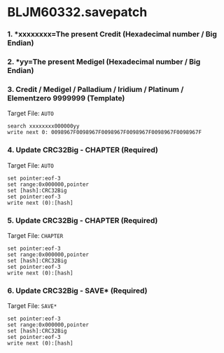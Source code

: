 # BLJM60332.savepatch

### 1. *xxxxxxxx=The present Credit (Hexadecimal number / Big Endian)
### 2. *yy=The present Medigel (Hexadecimal number / Big Endian)
### 3. Credit / Medigel / Palladium / Iridium / Platinum / Elementzero 9999999 (Template)

Target File: `AUTO`

```
search xxxxxxxx000000yy
write next 0: 0098967F0098967F0098967F0098967F0098967F0098967F
```

### 4. Update CRC32Big - CHAPTER (Required)

Target File: `AUTO`

```
set pointer:eof-3
set range:0x000000,pointer
set [hash]:CRC32Big
set pointer:eof-3
write next (0):[hash]
```

### 5. Update CRC32Big - CHAPTER (Required)

Target File: `CHAPTER`

```
set pointer:eof-3
set range:0x000000,pointer
set [hash]:CRC32Big
set pointer:eof-3
write next (0):[hash]
```

### 6. Update CRC32Big - SAVE* (Required)

Target File: `SAVE*`

```
set pointer:eof-3
set range:0x000000,pointer
set [hash]:CRC32Big
set pointer:eof-3
write next (0):[hash]
```


